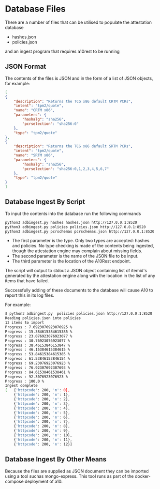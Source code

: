 # Database Files

There are a number of files that can be utilised to populate the attestation database

   * hashes.json
   * policies.json

and an ingest program that requires a10rest to be running

## JSON Format
The contents of the files is JSON and in the form of a list of JSON objects, for example:

```json
[
{
    "description": "Returns the TCG x86 default CRTM PCRs",
    "intent": "tpm2/quote",
    "name": "CRTM x86",
    "parameters": {
        "hashalg": "sha256",
        "pcrselection": "sha256:0"
    },
    "type": "tpm2/quote"
},
{
    "description": "Returns the TCG x86 default SRTM PCRs",
    "intent": "tpm2/quote",
    "name": "SRTM x86",
    "parameters": {
        "hashalg": "sha256",
        "pcrselection": "sha256:0,1,2,3,4,5,6,7"
    },
    "type": "tpm2/quote"
}
]
```


## Database Ingest By Script
To input the contents into the database run the following commands

```bash
python3 adbingest.py hashes hashes.json http://127.0.0.1:8520
python3 adbingest.py policies policies.json http://127.0.0.1:8520
python3 adbingest.py pcrschemas pcrschemas.json http://127.0.0.1:8520

```

   * The first parameter is the type. Only two types are accepted: hashes and policies. No type checking is made of the contents being ingested, though the attestation engine may complain about missing fields.
   * The second parameter is the name of the JSON file to be input.
   * The third parameter is the location of the A10Rest endpoint.

The script will output to stdout a JSON object containing list of itemid's generated by the attestation engine along with the location in the list of any items that have failed.

Successfully adding of these documents to the database will cause A10 to report this in its log files.

For example:

```bash
$ python3 adbingest.py  policies policies.json http://127.0.0.1:8520
Reading policies.json into policies
13 items to import
Progress : 7.6923076923076925 %
Progress : 15.384615384615385 %
Progress : 23.076923076923077 %
Progress : 30.76923076923077 %
Progress : 38.46153846153847 %
Progress : 46.15384615384615 %
Progress : 53.84615384615385 %
Progress : 61.53846153846154 %
Progress : 69.23076923076923 %
Progress : 76.92307692307693 %
Progress : 84.61538461538461 %
Progress : 92.3076923076923 %
Progress : 100.0 %
Ingest complete
[   {'httpcode': 200, 'n': 0},
    {'httpcode': 200, 'n': 1},
    {'httpcode': 200, 'n': 2},
    {'httpcode': 200, 'n': 3},
    {'httpcode': 200, 'n': 4},
    {'httpcode': 200, 'n': 5},
    {'httpcode': 200, 'n': 6},
    {'httpcode': 200, 'n': 7},
    {'httpcode': 200, 'n': 8},
    {'httpcode': 200, 'n': 9},
    {'httpcode': 200, 'n': 10},
    {'httpcode': 200, 'n': 11},
    {'httpcode': 200, 'n': 12}]
```

## Database Ingest By Other Means

Because the files are supplied as JSON document they can be imported using a tool suchas mongo-express. This tool runs as part of the docker-compose deployment of a10.

